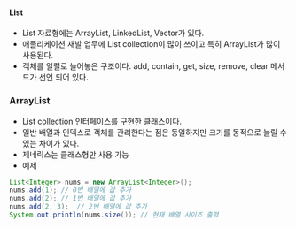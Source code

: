 #### List  
  - List 자료형에는 ArrayList, LinkedList, Vector가 있다.  
  - 애플리케이션 새발 업무에 List collection이 많이 쓰이고 특히 ArrayList가 많이 사용된다.  
  - 객체를 일렬로 늘어놓은 구조이다. add, contain, get, size, remove, clear 메서드가 선언 되어 있다.  
  
### ArrayList  
  - List collection 인터페이스를 구현한 클래스이다.  
  - 일반 배열과 인덱스로 객체를 관리한다는 점은 동일하지만 크기를 동적으로 늘릴 수 있는 차이가 있다.  
  - 제네릭스는 클래스형만 사용 가능  
  - 예제  
  ``` java  
  List<Integer> nums = new ArrayList<Integer>();
  nums.add(1); // 0번 배열에 값 추가  
  nums.add(2); // 1번 배열에 값 추가  
  nums.add(2, 3);  // 2번 배열에 값 추가
  System.out.println(nums.size()); // 현재 배열 사이즈 출력  
  ```  
  
